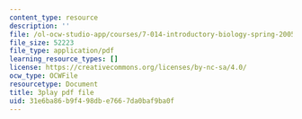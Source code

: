 ```yaml
---
content_type: resource
description: ''
file: /ol-ocw-studio-app/courses/7-014-introductory-biology-spring-2005/31e6ba86b9f498dbe7667da0baf9ba0f_Y8eEMYqkwz0.pdf
file_size: 52223
file_type: application/pdf
learning_resource_types: []
license: https://creativecommons.org/licenses/by-nc-sa/4.0/
ocw_type: OCWFile
resourcetype: Document
title: 3play pdf file
uid: 31e6ba86-b9f4-98db-e766-7da0baf9ba0f
---
```

